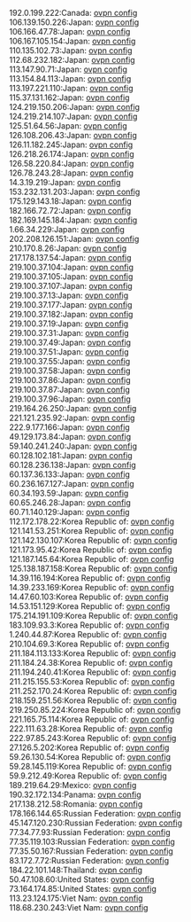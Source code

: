 192.0.199.222:Canada: [ovpn config](vpn/192_0_199_222.ovpn)  
106.139.150.226:Japan: [ovpn config](vpn/106_139_150_226.ovpn)  
106.166.47.78:Japan: [ovpn config](vpn/106_166_47_78.ovpn)  
106.167.105.154:Japan: [ovpn config](vpn/106_167_105_154.ovpn)  
110.135.102.73:Japan: [ovpn config](vpn/110_135_102_73.ovpn)  
112.68.232.182:Japan: [ovpn config](vpn/112_68_232_182.ovpn)  
113.147.90.71:Japan: [ovpn config](vpn/113_147_90_71.ovpn)  
113.154.84.113:Japan: [ovpn config](vpn/113_154_84_113.ovpn)  
113.197.221.110:Japan: [ovpn config](vpn/113_197_221_110.ovpn)  
115.37.131.162:Japan: [ovpn config](vpn/115_37_131_162.ovpn)  
124.219.150.206:Japan: [ovpn config](vpn/124_219_150_206.ovpn)  
124.219.214.107:Japan: [ovpn config](vpn/124_219_214_107.ovpn)  
125.51.64.56:Japan: [ovpn config](vpn/125_51_64_56.ovpn)  
126.108.206.43:Japan: [ovpn config](vpn/126_108_206_43.ovpn)  
126.11.182.245:Japan: [ovpn config](vpn/126_11_182_245.ovpn)  
126.218.26.174:Japan: [ovpn config](vpn/126_218_26_174.ovpn)  
126.58.220.84:Japan: [ovpn config](vpn/126_58_220_84.ovpn)  
126.78.243.28:Japan: [ovpn config](vpn/126_78_243_28.ovpn)  
14.3.19.219:Japan: [ovpn config](vpn/14_3_19_219.ovpn)  
153.232.131.203:Japan: [ovpn config](vpn/153_232_131_203.ovpn)  
175.129.143.18:Japan: [ovpn config](vpn/175_129_143_18.ovpn)  
182.166.72.72:Japan: [ovpn config](vpn/182_166_72_72.ovpn)  
182.169.145.184:Japan: [ovpn config](vpn/182_169_145_184.ovpn)  
1.66.34.229:Japan: [ovpn config](vpn/1_66_34_229.ovpn)  
202.208.126.151:Japan: [ovpn config](vpn/202_208_126_151.ovpn)  
210.170.8.26:Japan: [ovpn config](vpn/210_170_8_26.ovpn)  
217.178.137.54:Japan: [ovpn config](vpn/217_178_137_54.ovpn)  
219.100.37.104:Japan: [ovpn config](vpn/219_100_37_104.ovpn)  
219.100.37.105:Japan: [ovpn config](vpn/219_100_37_105.ovpn)  
219.100.37.107:Japan: [ovpn config](vpn/219_100_37_107.ovpn)  
219.100.37.13:Japan: [ovpn config](vpn/219_100_37_13.ovpn)  
219.100.37.177:Japan: [ovpn config](vpn/219_100_37_177.ovpn)  
219.100.37.182:Japan: [ovpn config](vpn/219_100_37_182.ovpn)  
219.100.37.19:Japan: [ovpn config](vpn/219_100_37_19.ovpn)  
219.100.37.31:Japan: [ovpn config](vpn/219_100_37_31.ovpn)  
219.100.37.49:Japan: [ovpn config](vpn/219_100_37_49.ovpn)  
219.100.37.51:Japan: [ovpn config](vpn/219_100_37_51.ovpn)  
219.100.37.55:Japan: [ovpn config](vpn/219_100_37_55.ovpn)  
219.100.37.58:Japan: [ovpn config](vpn/219_100_37_58.ovpn)  
219.100.37.86:Japan: [ovpn config](vpn/219_100_37_86.ovpn)  
219.100.37.87:Japan: [ovpn config](vpn/219_100_37_87.ovpn)  
219.100.37.96:Japan: [ovpn config](vpn/219_100_37_96.ovpn)  
219.164.26.250:Japan: [ovpn config](vpn/219_164_26_250.ovpn)  
221.121.235.92:Japan: [ovpn config](vpn/221_121_235_92.ovpn)  
222.9.177.166:Japan: [ovpn config](vpn/222_9_177_166.ovpn)  
49.129.173.84:Japan: [ovpn config](vpn/49_129_173_84.ovpn)  
59.140.241.240:Japan: [ovpn config](vpn/59_140_241_240.ovpn)  
60.128.102.181:Japan: [ovpn config](vpn/60_128_102_181.ovpn)  
60.128.236.138:Japan: [ovpn config](vpn/60_128_236_138.ovpn)  
60.137.36.133:Japan: [ovpn config](vpn/60_137_36_133.ovpn)  
60.236.167.127:Japan: [ovpn config](vpn/60_236_167_127.ovpn)  
60.34.193.59:Japan: [ovpn config](vpn/60_34_193_59.ovpn)  
60.65.246.28:Japan: [ovpn config](vpn/60_65_246_28.ovpn)  
60.71.140.129:Japan: [ovpn config](vpn/60_71_140_129.ovpn)  
112.172.178.22:Korea Republic of: [ovpn config](vpn/112_172_178_22.ovpn)  
121.141.53.251:Korea Republic of: [ovpn config](vpn/121_141_53_251.ovpn)  
121.142.130.107:Korea Republic of: [ovpn config](vpn/121_142_130_107.ovpn)  
121.173.95.42:Korea Republic of: [ovpn config](vpn/121_173_95_42.ovpn)  
121.187.145.64:Korea Republic of: [ovpn config](vpn/121_187_145_64.ovpn)  
125.138.187.158:Korea Republic of: [ovpn config](vpn/125_138_187_158.ovpn)  
14.39.116.194:Korea Republic of: [ovpn config](vpn/14_39_116_194.ovpn)  
14.39.233.169:Korea Republic of: [ovpn config](vpn/14_39_233_169.ovpn)  
14.47.60.103:Korea Republic of: [ovpn config](vpn/14_47_60_103.ovpn)  
14.53.151.129:Korea Republic of: [ovpn config](vpn/14_53_151_129.ovpn)  
175.214.191.109:Korea Republic of: [ovpn config](vpn/175_214_191_109.ovpn)  
183.109.93.3:Korea Republic of: [ovpn config](vpn/183_109_93_3.ovpn)  
1.240.44.87:Korea Republic of: [ovpn config](vpn/1_240_44_87.ovpn)  
210.104.69.3:Korea Republic of: [ovpn config](vpn/210_104_69_3.ovpn)  
211.184.113.133:Korea Republic of: [ovpn config](vpn/211_184_113_133.ovpn)  
211.184.24.38:Korea Republic of: [ovpn config](vpn/211_184_24_38.ovpn)  
211.194.240.41:Korea Republic of: [ovpn config](vpn/211_194_240_41.ovpn)  
211.215.155.53:Korea Republic of: [ovpn config](vpn/211_215_155_53.ovpn)  
211.252.170.24:Korea Republic of: [ovpn config](vpn/211_252_170_24.ovpn)  
218.159.251.56:Korea Republic of: [ovpn config](vpn/218_159_251_56.ovpn)  
219.250.85.224:Korea Republic of: [ovpn config](vpn/219_250_85_224.ovpn)  
221.165.75.114:Korea Republic of: [ovpn config](vpn/221_165_75_114.ovpn)  
222.111.63.28:Korea Republic of: [ovpn config](vpn/222_111_63_28.ovpn)  
222.97.85.243:Korea Republic of: [ovpn config](vpn/222_97_85_243.ovpn)  
27.126.5.202:Korea Republic of: [ovpn config](vpn/27_126_5_202.ovpn)  
59.26.130.54:Korea Republic of: [ovpn config](vpn/59_26_130_54.ovpn)  
59.28.145.119:Korea Republic of: [ovpn config](vpn/59_28_145_119.ovpn)  
59.9.212.49:Korea Republic of: [ovpn config](vpn/59_9_212_49.ovpn)  
189.219.64.29:Mexico: [ovpn config](vpn/189_219_64_29.ovpn)  
190.32.172.134:Panama: [ovpn config](vpn/190_32_172_134.ovpn)  
217.138.212.58:Romania: [ovpn config](vpn/217_138_212_58.ovpn)  
178.166.144.65:Russian Federation: [ovpn config](vpn/178_166_144_65.ovpn)  
45.147.120.230:Russian Federation: [ovpn config](vpn/45_147_120_230.ovpn)  
77.34.77.93:Russian Federation: [ovpn config](vpn/77_34_77_93.ovpn)  
77.35.119.103:Russian Federation: [ovpn config](vpn/77_35_119_103.ovpn)  
77.35.50.167:Russian Federation: [ovpn config](vpn/77_35_50_167.ovpn)  
83.172.7.72:Russian Federation: [ovpn config](vpn/83_172_7_72.ovpn)  
184.22.101.148:Thailand: [ovpn config](vpn/184_22_101_148.ovpn)  
50.47.108.60:United States: [ovpn config](vpn/50_47_108_60.ovpn)  
73.164.174.85:United States: [ovpn config](vpn/73_164_174_85.ovpn)  
113.23.124.175:Viet Nam: [ovpn config](vpn/113_23_124_175.ovpn)  
118.68.230.243:Viet Nam: [ovpn config](vpn/118_68_230_243.ovpn)  
